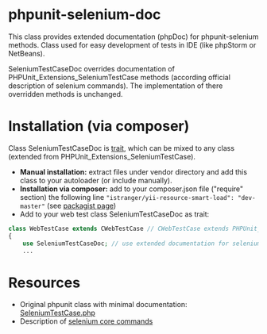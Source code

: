# phpunit-selenium-doc
This class provides extended documentation (phpDoc) for phpunit-selenium methods.
Class used for easy development of tests in IDE (like phpStorm or NetBeans).

SeleniumTestCaseDoc overrides documentation of PHPUnit_Extensions_SeleniumTestCase methods 
(according official description of selenium commands). 
The implementation of there overridden methods is unchanged.

# Installation (via composer)

Class SeleniumTestCaseDoc is [trait](http://php.net/manual/en/language.oop5.traits.php), which can be mixed to any class 
(extended from PHPUnit_Extensions_SeleniumTestCase).

+ **Manual installation:** extract files under vendor directory and add this class to your autoloader (or include manually).
+ **Installation via composer:** add to your composer.json file ("require" section) the following line  <code>"istranger/yii-resource-smart-load": "dev-master"</code>
  (see <a href="https://packagist.org/packages/istranger/phpunit-selenium-doc">packagist page</a>)
+ Add to your web test class SeleniumTestCaseDoc as trait:
```php
class WebTestCase extends CWebTestCase // CWebTestCase extends PHPUnit_Extensions_SeleniumTestCase
{
    use SeleniumTestCaseDoc; // use extended documentation for selenium methods
    ...
```

# Resources

+ Original phpunit class with minimal documentation: [SeleniumTestCase.php](https://github.com/giorgiosironi/phpunit-selenium/blob/master/PHPUnit/Extensions/SeleniumTestCase.php#L46)
+ Description of [selenium core commands](http://release.seleniumhq.org/selenium-core/1.0.1/reference.html)